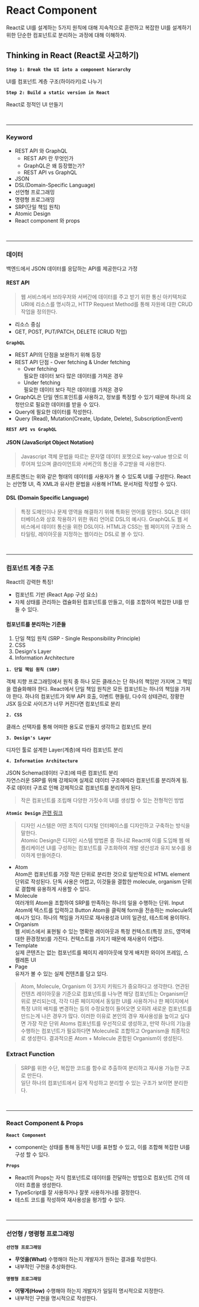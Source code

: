 # React Component

React로 UI를 설계하는 5가지 원칙에 대해 지속적으로 훈련하고 복잡한 UI를 설계하기 위한 단순한 컴포넌트로 분리하는 과정에 대해 이해하자.

## Thinking in React (React로 사고하기)

**`Step 1: Break the UI into a component hierarchy`**

UI를 컴포넌트 계층 구조(하이라키)로 나누기

**`Step 2: Build a static version in React`**

React로 정적인 UI 만들기

<br />

---

### Keyword

- REST API 와 GraphQL
  - REST API 란 무엇인가
  - GraphQL은 왜 등장했는가?
  - REST API vs GraphQL
- JSON
- DSL(Domain-Specific Language)
- 선언형 프로그래밍
- 명령형 프로그래밍
- SRP(단일 책임 원칙)
- Atomic Design
- React component 와 props

<br />

---

### 데이터

백엔드에서 JSON 데이터를 응답하는 API를 제공한다고 가정

#### REST API

> 웹 서비스에서 브라우저와 서버간에 데이터를 주고 받기 위한 통신 아키텍처로 URI에 리소스를 명시하고, HTTP Request Method를 통해 자원에 대한 CRUD 작업을 정의한다.

- 리소스 중심
- GET, POST, PUT/PATCH, DELETE (CRUD 작업)

**`GraphQL`**

- REST API의 단점을 보완하기 위해 등장
- REST API 단점 - Over fetching & Under fetching  
  - Over fetching  
    필요한 데이터 보다 많은 데이터를 가져온 경우
  - Under fetching  
    필요한 데이터 보다 적은 데이터를 가져온 경우
- GraphQL은 단일 엔드포인트를 사용하고, 정보를 특정할 수 있기 때문에 하나의 요청만으로 필요한 데이터를 받을 수 있다.
- Query에 필요한 데이터를 작성한다.
- Query (Read), Mutation(Create, Update, Delete), Subscription(Event)

**`REST API vs GraphQL`**

#### JSON (JavaScript Object Notation)

> Javascript 객체 문법을 따르는 문자열 데이터 포멧으로 key-value 쌍으로 이루어져 있으며 클라이언트와 서버간의 통신을 주고받을 때 사용한다.

프론트엔드는 위와 같은 형태의 데이터를 사용자가 볼 수 있도록 UI를 구성한다. React는 선언형 UI, 즉 XML과 유사한 문법을 사용해 HTML 문서처럼 작성할 수 있다.

#### DSL (Domain Specific Language)

> 특정 도메인이나 문제 영역을 해결하기 위해 특화된 언어를 말한다. SQL은 데이터베이스와 상호 작용하기 위한 쿼리 언어로 DSL의 예시다. GraphQL도 웹 서비스에서 데이터 통신을 위한 DSL이다. HTML과 CSS는 웹 페이지의 구조와 스타일링, 레이아웃을 지정하는 웹이라는 DSL로 볼 수 있다.

<br />

---

### 컴포넌트 계층 구조

React의 강력한 특징!

- 컴포넌트 기반 (React App 구성 요소)
- 자체 상태를 관리하는 캡슐화된 컴포넌트를 만들고, 이를 조합하여 복잡한 UI를 만들 수 있다.

#### 컴포넌트를 분리하는 기준들

1. 단일 책임 원칙 (SRP - Single Responsibility Principle)
2. CSS
3. Design's Layer
4. Information Architecture

**`1. 단일 책임 원칙 (SRP)`**

객체 지향 프로그래밍에서 원칙 중 하나
모든 클래스는 단 하나의 책임만 가지며 그 책임을 캡슐화해야 한다.
React에서 단일 책임 원칙은 모든 컴포넌트는 하나의 책임을 가져야 한다. 하나의 컴포넌트가 외부 API 호출, 이벤트 핸들링, 다수의 상테관리, 장황한 JSX 등으로 사이즈가 너무 커진다면 컴포넌트로 분리

**`2. CSS`**

클래스 선택자를 통해 어떠한 용도로 만들지 생각하고 컴포넌트 분리

**`3. Design's Layer`**

디자인 툴로 설계한 Layer(계층)에 따라 컴포넌트 분리

**`4. Information Architecture`**

JSON Schema(데이터 구조)에 따른 컴포넌트 분리  
자연스러운 SRP를 위해 강제되며 실제로 데이터 구조에따라 컴포넌트를 분리하게 됨. 주로 데이터 구조로 인해 강제적으로 컴포넌트를 분리하게 된다.

> 작은 컴포넌트를 조립해 다양한 가짓수의 UI를 생성할 수 있는 전형적인 방법

**`Atomic Design`** [관련 링크](https://fe-developers.kakaoent.com/2022/220505-how-page-part-use-atomic-design-system/)

> 디자인 시스템은 어떤 조직이 디지털 인터페이스를 디자인하고 구축하는 방식을 말한다.  
> Atomic Design은 디자인 시스템 방법론 중 하나로 React에 이를 도입해 웹 애플리케이션 UI를 구성하는 컴포넌트를 구조화하여 개발 생산성과 유지 보수를 용이하게 만들어준다.

- Atom  
  Atom은 컴포넌트를 가장 작은 단위로 분리한 것으로 일반적으로 HTML element 단위로 작성된다. 단독 사용은 어렵고, 이것들을 결합한 molecule, organism 단위로 결합해 유용하게 사용할 수 있다.
- Molecule  
  여러개의 Atom을 조합하여 SRP를 만족하는 하나의 일을 수행하는 단위. Input Atom에 텍스트를 입력하고 Button Atom을 클릭해 form을 전송하는 molecule의 예시가 있다.
  하나의 책임을 가지므로 재사용성과 UI의 일관성, 테스트에 용이하다.
- Organism  
  웹 서비스에서 표현될 수 있는 명확한 레이아웃과 특정 컨텍스트(특정 코드, 영역에 대한 환경정보)를 가진다. 컨텍스트를 가지기 때문에 재사용이 어렵다.
- Template  
  실제 콘텐츠는 없는 컴포넌트를 페이지 레이아웃에 맞게 배치한 와이어 프레임, 스켈레톤 UI
- Page  
  유저가 볼 수 있는 실제 컨텐츠를 담고 있다.
  
> Atom, Molecule, Organism 이 3가지 키워드가 중요하다고 생각한다. 연관된 컨텐츠 레이아웃을 기준으로 컴포넌트를 나누면 해당 컴포넌트는 Organism단위로 분리되는데, 각각 다른 페이지에서 동일한 UI를 사용하거나 한 페이지에서 특정 UI의 배치를 변경하는 등의 수정요청이 들어오면 오히려 새로운 컴포넌트를 만드는게 나은 경우가 많다. 이러한 이유로 본인의 경우 재사용성을 높이고 싶다면 가장 작은 단위 Atoms 컴포넌트를 우선적으로 생성하고, 만약 하나의 기능을 수행하는 컴포넌트가 필요하다면 Molecule로 조합하고 Organism을 최종적으로 생성한다. 결과적으론 Atom + Molecule 혼합된 Organism이 생성된다.

### Extract Function

> SRP를 위한 수단, 복잡한 코드를 함수로 추출하여 분리하고 재사용 가능한 구조로 만든다.  
> 일단 하나의 컴포넌트에서 길게 작성하고 분리할 수 있는 구조가 보이면 분리한다.

<br />

---

### React Component & Props

**`React Component`**

- component는 상태를 통해 동적인 UI를 표현할 수 있고, 이를 조합해 복잡한 UI를 구성 할 수 있다.  

**`Props`**

- React의 Props는 자식 컴포넌트로 데이터를 전달하는 방법으로 컴포넌트 간의 데이터 흐름을 생성한다.  
- TypeScript를 잘 사용하거나 잘못 사용하거나를 결정한다.
- 테스트 코드를 작성하여 재사용성을 평가할 수 있다.

<br />

---

### 선언형 / 명령형 프로그래밍

**`선언형 프로그래밍`**

- **무엇을(What)** 수행해야 하는지 개발자가 원하는 결과를 작성한다.
- 내부적인 구현을 추상화한다.

**`명령형 프로그래밍`**

- **어떻게(How)** 수행해야 하는지 개발자가 일일히 명시적으로 지정한다.
- 내부적인 구현을 명시적으로 작성한다.
